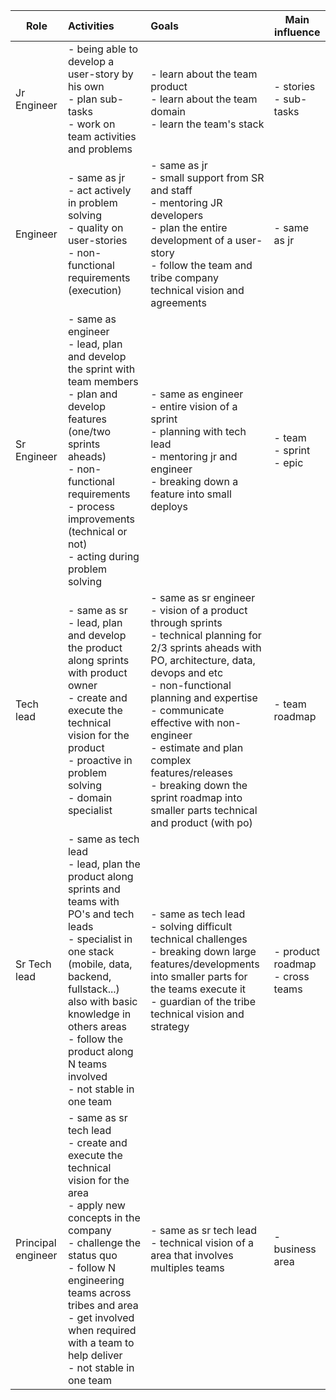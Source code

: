 | Role               | Activities                                                   | Goals                                                        | Main influence                        |
| ------------------ | :----------------------------------------------------------- | :----------------------------------------------------------- | ------------------------------------- |
| Jr Engineer        | - being able to develop a user-story by his own <br />- plan sub-tasks <br />- work on team activities and problems | - learn about the team product <br />- learn about the team domain <br />- learn the team's stack | - stories<br /> - sub-tasks           |
| Engineer           | - same as jr <br />- act actively in problem solving <br />- quality on user-stories <br />- non-functional requirements (execution) | - same as jr <br />- small support from SR and staff <br />- mentoring JR developers <br />- plan the entire development of a user-story <br />- follow the team and tribe company technical vision and agreements | - same as jr                          |
| Sr Engineer        | - same as engineer <br />- lead, plan and develop the sprint with team members <br />- plan and develop features (one/two sprints aheads) <br />- non-functional requirements <br />- process improvements (technical or not) <br />- acting during problem solving | - same as engineer <br />- entire vision of a sprint <br />- planning with tech lead <br />- mentoring jr and engineer <br />- breaking down a feature into small deploys | - team <br />- sprint <br />- epic    |
| Tech lead          | - same as sr <br />- lead, plan and develop the product along sprints  with product owner <br />- create and execute the technical vision for the product <br />- proactive in problem solving<br /> - domain specialist | - same as sr engineer  <br />- vision of a product through sprints <br />- technical planning for 2/3 sprints aheads with PO, architecture, data, devops and etc <br />- non-functional planning and expertise<br /> - communicate effective with non-engineer <br />- estimate and plan complex features/releases <br />- breaking down the sprint roadmap into smaller parts technical and product (with po) | - team roadmap                        |
| Sr Tech lead       | - same as tech lead <br />- lead, plan the product along sprints and teams with PO's and tech leads <br />- specialist in one stack (mobile, data, backend, fullstack...)  also with basic knowledge in others areas  <br />- follow the product along N teams involved <br />- not stable in one team | - same as tech lead <br />- solving difficult technical challenges <br />- breaking down large features/developments into smaller parts for the teams execute it <br />- guardian of the tribe technical vision and strategy | - product roadmap <br />- cross teams |
| Principal engineer | - same as sr tech lead <br />- create and execute the technical vision for the area <br />- apply new concepts in the company  <br />- challenge the status quo <br />- follow N engineering teams across tribes and area <br />- get involved when required with a team to help deliver <br />- not stable in one team | - same as sr tech lead<br /> - technical vision of a area that involves multiples teams | - business area                       |